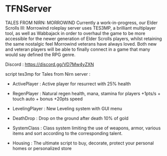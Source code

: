 # TFNServer

TALES FROM NIRN: MORROWIND
Currently a work-in-progress, our Elder Scrolls III: Morrowind roleplay server uses TES3MP, a brilliant multiplayer tool, as well as Wabbajack in order to overhaul the game to be more accessible for the newer generation of Elder Scrolls players, whilst retaining the same nostalgic feel Morrowind veterans have always loved. Both new and veteran players will be able to finally connect in a game that many would say defined the RPG genre.

Discord : https://discord.gg/VD7Mw4yZXN

script tes3mp for Tales from Nirn server :

- ActivePlayer : Active player for resurrect with 25% health

- RegenPlayer : Natural regen health, mana, stamina for players +1pts/s + touch auto + bonus +20pts speed

- LevelingPlayer : New Leveling system with GUI menu

- DeathDrop : Drop on the ground after death 10% of gold

- SystemClass : Class system limiting the use of weapons, armor, various items and sort according to the corresponding talent.

- Housing : The ultimate script to buy, decorate, protect your personal homes or personalized store
